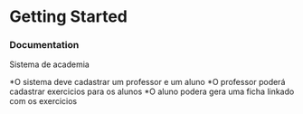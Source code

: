 # Getting Started

### Documentation
Sistema de academia

*O sistema deve cadastrar um professor e um aluno
*O professor poderá cadastrar exercicios para os alunos
*O aluno podera gera uma ficha linkado com os exercicios